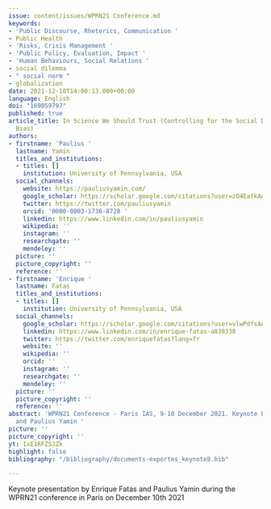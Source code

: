 ```yaml
---
issue: content/issues/WPRN21 Conference.md
keywords:
- 'Public Discourse, Rhetorics, Communication '
- Public Health
- 'Risks, Crisis Management '
- 'Public Policy, Evaluation, Impact '
- 'Human Behaviours, Social Relations '
- social dilemma
- " social norm "
- globalization
date: 2021-12-10T14:00:13.000+00:00
language: English
doi: "169059797"
published: true
article_title: In Science We Should Trust (Controlling for the Social Desirability
  Bias)
authors:
- firstname: 'Paulius '
  lastname: Yamin
  titles_and_institutions:
  - titles: []
    institution: University of Pennsylvania, USA
  social_channels:
    website: https://pauliusyamin.com/
    google_scholar: https://scholar.google.com/citations?user=zO4EatkAAAAJ&hl=en
    twitter: https://twitter.com/pauliusyamin
    orcid: '0000-0003-1736-8728 '
    linkedin: https://www.linkedin.com/in/pauliusyamin
    wikipedia: ''
    instagram: ''
    researchgate: ''
    mendeley: ''
  picture: ''
  picture_copyright: ''
  reference: ''
- firstname: 'Enrique '
  lastname: Fatas
  titles_and_institutions:
  - titles: []
    institution: University of Pennsylvania, USA
  social_channels:
    google_scholar: https://scholar.google.com/citations?user=vlwPdfsAAAAJ&hl=en
    linkedin: https://www.linkedin.com/in/enrique-fatas-a838338
    twitter: https://twitter.com/enriquefatas?lang=fr
    website: ''
    wikipedia: ''
    orcid: ''
    instagram: ''
    researchgate: ''
    mendeley: ''
  picture: ''
  picture_copyright: ''
  reference: ''
abstract: 'WPRN21 Conference - Paris IAS, 9-10 December 2021. Keynote by Enrique Fatas
  and Paulius Yamin '
picture: ''
picture_copyright: ''
yt: IxE1RFZSJZk
highlight: false
bibliography: "/bibliography/documents-exportes_keynote8.bib"

---
```


Keynote presentation by Enrique Fatas and Paulius Yamin during the WPRN21 conference in Paris on December 10th 2021

<Youtube yt="IxE1RFZSJZk" caption ="Keynote 8 : In Science We Should Trust (controlling for the Social Desirability Bias) by Enrique Fatas"></Youtube>